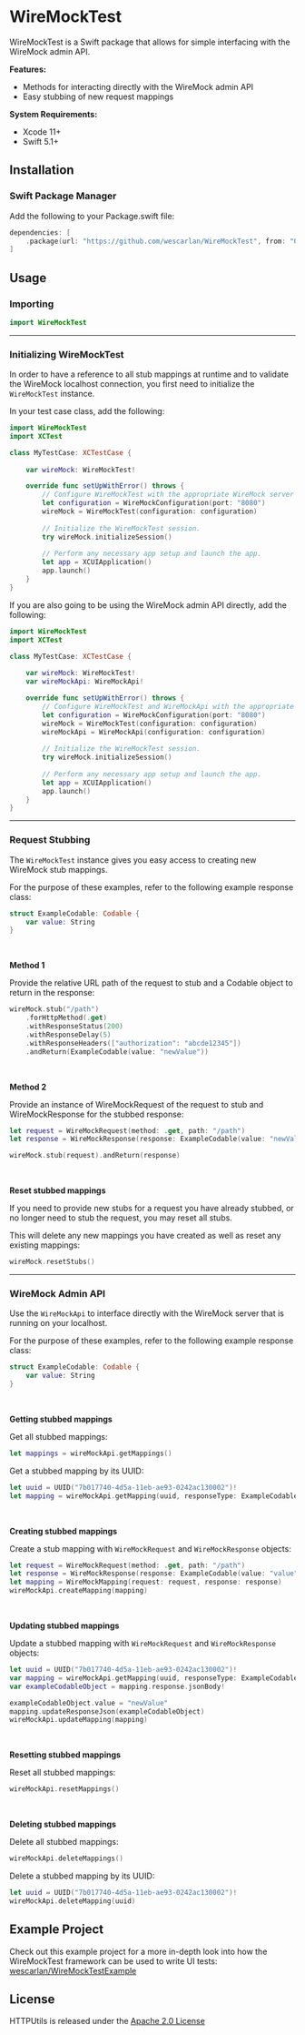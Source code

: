 # WireMockTest

WireMockTest is a Swift package that allows for simple interfacing with the WireMock admin API.

**Features:**

* Methods for interacting directly with the WireMock admin API
* Easy stubbing of new request mappings

**System Requirements:**

* Xcode 11+
* Swift 5.1+


## Installation

### Swift Package Manager

Add the following to your Package.swift file:

```swift
dependencies: [
    .package(url: "https://github.com/wescarlan/WireMockTest", from: "0.2.0")
]
```


## Usage

### Importing

```swift
import WireMockTest
```

---


### Initializing WireMockTest

In order to have a reference to all stub mappings at runtime and to validate the WireMock localhost connection, you first need to initialize the `WireMockTest` instance.

In your test case class, add the following:

```swift
import WireMockTest
import XCTest

class MyTestCase: XCTestCase {
    
    var wireMock: WireMockTest!

    override func setUpWithError() throws {
        // Configure WireMockTest with the appropriate WireMock server information.
        let configuration = WireMockConfiguration(port: "8080")
        wireMock = WireMockTest(configuration: configuration)
        
        // Initialize the WireMockTest session.
        try wireMock.initializeSession()
        
        // Perform any necessary app setup and launch the app.
        let app = XCUIApplication()
        app.launch()
    }
}
```

If you are also going to be using the WireMock admin API directly, add the following:

```swift
import WireMockTest
import XCTest

class MyTestCase: XCTestCase {
    
    var wireMock: WireMockTest!
    var wireMockApi: WireMockApi!

    override func setUpWithError() throws {
        // Configure WireMockTest and WireMockApi with the appropriate WireMock server information.
        let configuration = WireMockConfiguration(port: "8080")
        wireMock = WireMockTest(configuration: configuration)
        wireMockApi = WireMockApi(configuration: configuration)
        
        // Initialize the WireMockTest session.
        try wireMock.initializeSession()
        
        // Perform any necessary app setup and launch the app.
        let app = XCUIApplication()
        app.launch()
    }
}
```

---


### Request Stubbing

The `WireMockTest` instance gives you easy access to creating new WireMock stub mappings.

For the purpose of these examples, refer to the following example response class:

```swift
struct ExampleCodable: Codable {
    var value: String
}
```

<br/>

**Method 1**

Provide the relative URL path of the request to stub and a Codable object to return in the response:

```swift
wireMock.stub("/path")
    .forHttpMethod(.get)
    .withResponseStatus(200)
    .withResponseDelay(5)
    .withResponseHeaders(["authorization": "abcde12345"])
    .andReturn(ExampleCodable(value: "newValue"))
```

<br/>

**Method 2**

Provide an instance of WireMockRequest of the request to stub and WireMockResponse for the stubbed response:

```swift
let request = WireMockRequest(method: .get, path: "/path")
let response = WireMockResponse(response: ExampleCodable(value: "newValue"))

wireMock.stub(request).andReturn(response)
```

<br/>

**Reset stubbed mappings**

If you need to provide new stubs for a request you have already stubbed, or no longer need to stub the request, you may reset all stubs.

This will delete any new mappings you have created as well as reset any existing mappings:

```swift
wireMock.resetStubs()
```

---


### WireMock Admin API

Use the `WireMockApi` to interface directly with the WireMock server that is running on your localhost.

For the purpose of these examples, refer to the following example response class:

```swift
struct ExampleCodable: Codable {
    var value: String
}
```

<br/>

**Getting stubbed mappings**

Get all stubbed mappings:

```swift
let mappings = wireMockApi.getMappings()
```

Get a stubbed mapping by its UUID:

```swift
let uuid = UUID("7b017740-4d5a-11eb-ae93-0242ac130002")!
let mapping = wireMockApi.getMapping(uuid, responseType: ExampleCodable.self)
```

<br/>

**Creating stubbed mappings**

Create a stub mapping with `WireMockRequest` and `WireMockResponse` objects:

```swift
let request = WireMockRequest(method: .get, path: "/path")
let response = WireMockResponse(response: ExampleCodable(value: "value"))
let mapping = WireMockMapping(request: request, response: response)
wireMockApi.createMapping(mapping)
```

<br/>

**Updating stubbed mappings**

Update a stubbed mapping with `WireMockRequest` and `WireMockResponse` objects:

```swift
let uuid = UUID("7b017740-4d5a-11eb-ae93-0242ac130002")!
var mapping = wireMockApi.getMapping(uuid, responseType: ExampleCodable.self)!
var exampleCodableObject = mapping.response.jsonBody!

exampleCodableObject.value = "newValue"
mapping.updateResponseJson(exampleCodableObject)
wireMockApi.updateMapping(mapping)
```

<br/>

**Resetting stubbed mappings**

Reset all stubbed mappings:

```swift
wireMockApi.resetMappings()
```

<br/>

**Deleting stubbed mappings**

Delete all stubbed mappings:

```swift
wireMockApi.deleteMappings()
```

Delete a stubbed mapping by its UUID:
```swift
let uuid = UUID("7b017740-4d5a-11eb-ae93-0242ac130002")!
wireMockApi.deleteMapping(uuid)
```


## Example Project

Check out this example project for a more in-depth look into how the WireMockTest framework can be used to write UI tests:
[wescarlan/WireMockTestExample](https://github.com/wescarlan/WireMockTestExample)


## License

HTTPUtils is released under the [Apache 2.0 License](LICENSE)
